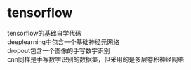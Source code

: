 # tensorflow
tensorflow的基础自学代码<br>
deeplearning中包含一个基础神经元网络<br>
dropout包含一个图像的手写数字识别<br>
cnn同样是手写数字识别的数据集，但采用的是多层卷积神经网络<br>
